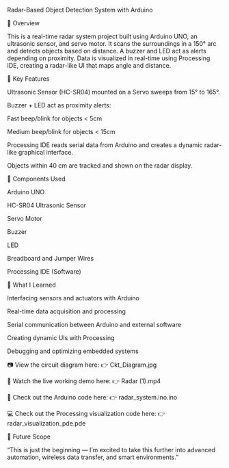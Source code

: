 Radar-Based Object Detection System with Arduino

🌟 Overview

This is a real-time radar system project built using Arduino UNO, an ultrasonic sensor, and servo motor. It scans the surroundings in a 150° arc and detects objects based on distance. A buzzer and LED act as alerts depending on proximity. Data is visualized in real-time using Processing IDE, creating a radar-like UI that maps angle and distance.

🚀 Key Features

Ultrasonic Sensor (HC-SR04) mounted on a Servo sweeps from 15° to 165°.

Buzzer + LED act as proximity alerts:

Fast beep/blink for objects < 5cm

Medium beep/blink for objects < 15cm

Processing IDE reads serial data from Arduino and creates a dynamic radar-like graphical interface.

Objects within 40 cm are tracked and shown on the radar display.

🔧 Components Used

Arduino UNO

HC-SR04 Ultrasonic Sensor

Servo Motor

Buzzer

LED

Breadboard and Jumper Wires

Processing IDE (Software)

🧠 What I Learned

Interfacing sensors and actuators with Arduino

Real-time data acquisition and processing

Serial communication between Arduino and external software

Creating dynamic UIs with Processing

Debugging and optimizing embedded systems

📷 View the circuit diagram here:
👉 Ckt_Diagram.jpg

🎥 Watch the live working demo here:
👉 Radar (1).mp4

🔧 Check out the Arduino code here:
👉 radar_system.ino.ino

💻 Check out the Processing visualization code here:
👉 radar_visualization_pde.pde

💬 Future Scope

“This is just the beginning — I’m excited to take this further into advanced automation, wireless data transfer, and smart environments.”




